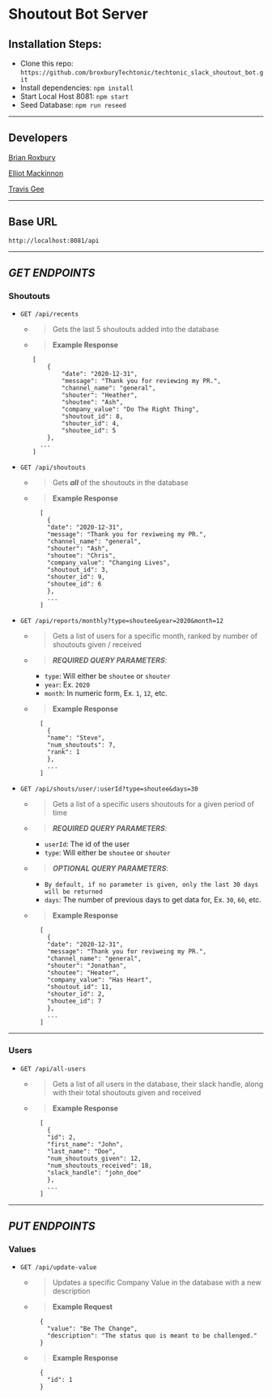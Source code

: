 # Shoutout Bot Server

## Installation Steps:
- Clone this repo: ```https://github.com/broxburyTechtonic/techtonic_slack_shoutout_bot.git```
- Install dependencies: ```npm install```
- Start Local Host 8081: ```npm start```
- Seed Database: ```npm run reseed```

---

## Developers
[Brian Roxbury](https://github.com/broxburyTechtonic)

[Elliot Mackinnon](https://github.com/emackinnonTechtonic)

[Travis Gee](https://github.com/tgeeTechtonic)

---

## Base URL

`http://localhost:8081/api`

---

## ***GET ENDPOINTS***

### Shoutouts

- `GET /api/recents`

  - > Gets the last 5 shoutouts added into the database 
  - > **Example Response**
    ```
    [
        {
            "date": "2020-12-31",
            "message": "Thank you for reviewing my PR.",
            "channel_name": "general",
            "shouter": "Heather",
            "shoutee": "Ash",
            "company_value": "Do The Right Thing",
            "shoutout_id": 8,
            "shouter_id": 4,
            "shoutee_id": 5
        },
      ...
    ]
    ```
- `GET /api/shoutouts`

  - > Gets ***all*** of the shoutouts in the database
  - > **Example Response**
    ```
      [
        {
        "date": "2020-12-31",
        "message": "Thank you for reviweing my PR.",
        "channel_name": "general",
        "shouter": "Ash",
        "shoutee": "Chris",
        "company_value": "Changing Lives",
        "shoutout_id": 3,
        "shouter_id": 9,
        "shoutee_id": 6
        },
        ...
      ]
    ```
- `GET /api/reports/monthly?type=shoutee&year=2020&month=12`

  - > Gets a list of users for a specific month, ranked by number of shoutouts given / received
  - > ***REQUIRED QUERY PARAMETERS***:
    - `type`: Will either be `shoutee` or `shouter`
    - `year`: Ex. `2020`
    - `month`: In numeric form, Ex. `1`, `12`, etc.
  - > **Example Response**
    ```
      [
        {
        "name": "Steve",
        "num_shoutouts": 7,
        "rank": 1
        },
        ...
      ]
    ```
- `GET /api/shouts/user/:userId?type=shoutee&days=30`

  - > Gets a list of a specific users shoutouts for a given period of time
  - > ***REQUIRED QUERY PARAMETERS***:
    - `userId`: The id of the user
    - `type`: Will either be `shoutee` or `shouter`
  - > ***OPTIONAL QUERY PARAMETERS***:
    - `By default, if no parameter is given, only the last 30 days will be returned`
    - `days`: The number of previous days to get data for, Ex. `30`, `60`, etc.
  - > **Example Response**
    ```
      [
        {
        "date": "2020-12-31",
        "message": "Thank you for reviweing my PR.",
        "channel_name": "general",
        "shouter": "Jonathan",
        "shoutee": "Heater",
        "company_value": "Has Heart",
        "shoutout_id": 11,
        "shouter_id": 2,
        "shoutee_id": 7
        },
        ...
      ]
    ```

---

### Users

- `GET /api/all-users`

  - > Gets a list of all users in the database, their slack handle, along with their total shoutouts given and received
  - > **Example Response**
    ```
      [
        {
        "id": 2,
        "first_name": "John",
        "last_name": "Doe",
        "num_shoutouts_given": 12,
        "num_shoutouts_received": 18,
        "slack_handle": "john_doe"
        },
        ...
      ]
    ```

---

## ***PUT ENDPOINTS***

### Values

- `GET /api/update-value`

  - > Updates a specific Company Value in the database with a new description
  - > **Example Request**
    ```
      {
        "value": "Be The Change",
        "description": "The status quo is meant to be challenged."
      }
    ```
  - > **Example Response**
    ```
      {
        "id": 1
      }
    ```

